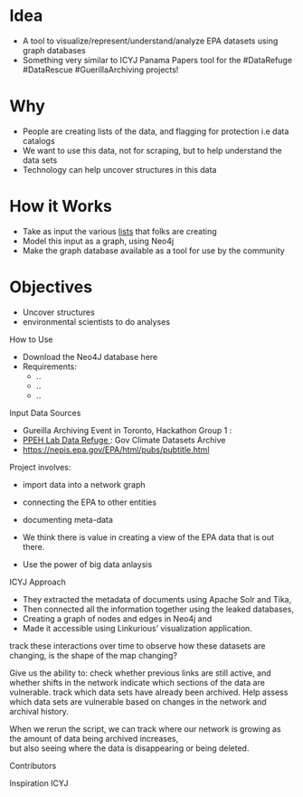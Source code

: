 # Idea
- A tool to visualize/represent/understand/analyze EPA datasets using graph databases
- Something very similar to ICYJ Panama Papers tool for the #DataRefuge #DataRescue #GuerillaArchiving projects!

# Why
- People are creating lists of the data, and flagging for protection i.e data catalogs
- We want to use this data, not for scraping, but to help understand the data sets 
- Technology can help uncover structures in this data 


# How it Works
- Take as input the various <a href="#InputDataSources">lists</a> that folks are creating 
- Model this input as a graph, using Neo4j
- Make the graph database available as a tool for use by the community


# Objectives
- Uncover structures
- environmental scientists to do analyses 


How to Use 
- Download the Neo4J database here 
- Requirements:
  - ..
  - ..
  - ..


Input Data Sources
- Gureilla Archiving Event in Toronto, Hackathon Group 1 : 
- <a href="http://www.ppehlab.org/datarefuge">PPEH Lab Data Refuge </a> : Gov Climate Datasets Archive
- https://nepis.epa.gov/EPA/html/pubs/pubtitle.html


Project involves:
- import data into a network graph
- connecting the EPA to other entities 
- documenting meta-data 




- We think there is value in creating a view of the EPA data that is out there. 
- Use the power of big data anlaysis



ICYJ Approach
- They extracted the metadata of documents using Apache Solr and Tika, 
- Then connected all the information together using the leaked databases, 
- Creating a graph of nodes and edges in Neo4j and 
- Made it accessible using Linkurious’ visualization application. 
 


track these interactions over time to observe how these datasets are changing, is the shape of the map changing? 

Give us the ability to:
check whether previous links are still active, and 
whether shifts in the network indicate which sections of the data are vulnerable.
track which data sets have already been archived. 
Help assess which data sets are vulnerable 
based on changes in the network 
and archival history.

When we rerun the script, we can track where our network is growing as the amount of data being archived increases,  
but also seeing where the data is disappearing or being deleted. 






Contributors


Inspiration
ICYJ 


